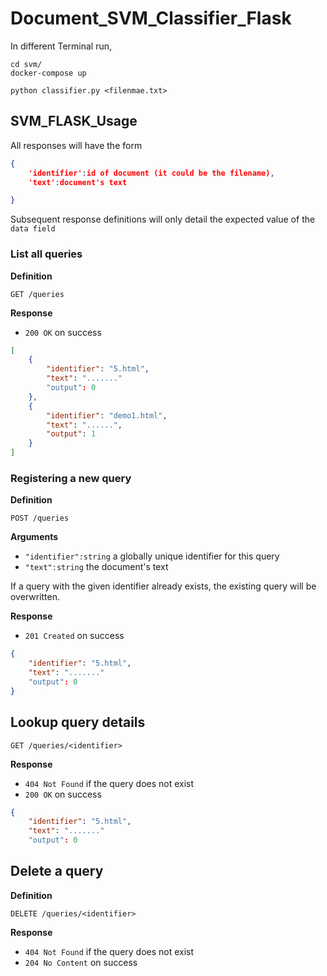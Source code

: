 # Document_SVM_Classifier_Flask

In different Terminal run,
```
cd svm/
docker-compose up 
```

```
python classifier.py <filenmae.txt>
```

## SVM_FLASK_Usage

All responses will have the form

```json
{ 
    'identifier':id of document (it could be the filename),
    'text':document's text

}
```

Subsequent response definitions will only detail the expected value of the `data field`

### List all queries

**Definition**

`GET /queries`

**Response**

- `200 OK` on success

```json
[
    {
        "identifier": "5.html",
        "text": "......."
        "output": 0
    },
    {
        "identifier": "demo1.html",
        "text": "......",
        "output": 1
    }
]
```

### Registering a new query

**Definition**

`POST /queries`

**Arguments**

- `"identifier":string` a globally unique identifier for this query
- `"text":string` the document's text


If a query with the given identifier already exists, the existing query will be overwritten.

**Response**

- `201 Created` on success

```json
{
    "identifier": "5.html",
    "text": "......."
    "output": 0
}
```

## Lookup query details

`GET /queries/<identifier>`

**Response**

- `404 Not Found` if the query does not exist
- `200 OK` on success

```json
{
    "identifier": "5.html",
    "text": "......."
    "output": 0
```

## Delete a query

**Definition**

`DELETE /queries/<identifier>`

**Response**

- `404 Not Found` if the query does not exist
- `204 No Content` on success
